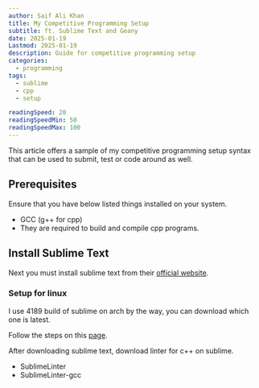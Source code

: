 ```yaml
---
author: Saif Ali Khan
title: My Competitive Programming Setup
subtitle: ft. Sublime Text and Geany
date: 2025-01-19
Lastmod: 2025-01-19
description: Guide for competitive programming setup
categories:
  - programming
tags:
  - sublime
  - cpp
  - setup

readingSpeed: 20
readingSpeedMin: 50
readingSpeedMax: 100
---
```


This article offers a sample of my competitive programming setup syntax that can be used to submit, test or code around as well.

<!--more-->

## Prerequisites

Ensure that you have below listed things installed on your system.

- GCC (g++ for cpp)
- They are required to build and compile cpp programs.

## Install Sublime Text

Next you must install sublime text from their [official website](https://www.sublimetext.com).

### Setup for linux

I use 4189 build of sublime on arch by the way, you can download which one is latest.

Follow the steps on this [page](https://www.sublimetext.com/docs/linux_repositories.html#pacman).

After downloading sublime text, download linter for c++ on sublime.
- SublimeLinter
- SublimeLinter-gcc 